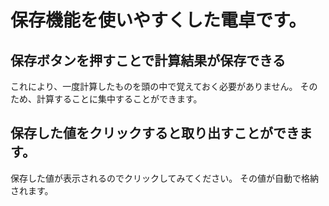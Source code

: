 # 保存機能を使いやすくした電卓です。

## 保存ボタンを押すことで計算結果が保存できる

これにより、一度計算したものを頭の中で覚えておく必要がありません。
そのため、計算することに集中することができます。

## 保存した値をクリックすると取り出すことができます。

保存した値が表示されるのでクリックしてみてください。
その値が自動で格納されます。
